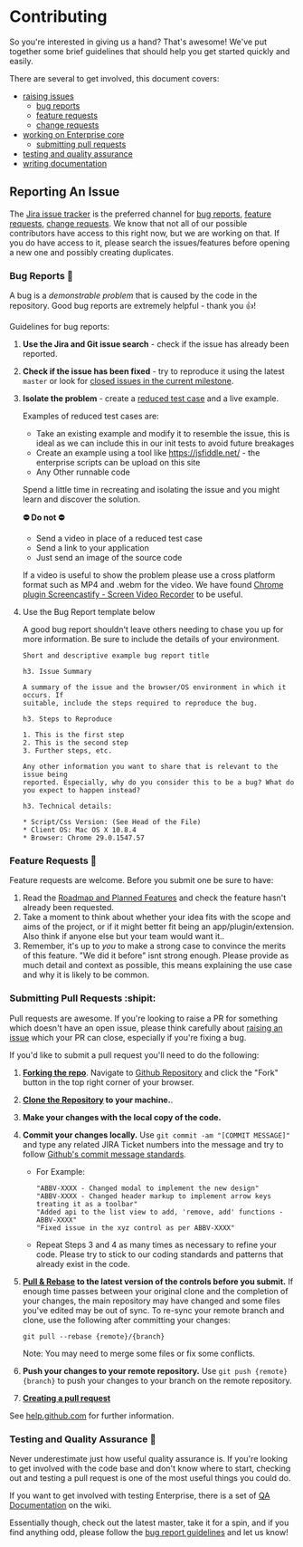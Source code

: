 # Contributing

So you're interested in giving us a hand? That's awesome! We've put together some brief guidelines that should help you get started quickly and easily.

There are several to get involved, this document covers:

* [raising issues](#raising-issues)
    * [bug reports](#bugs)
    * [feature requests](#features)
    * [change requests](#changes)
* [working on Enterprise core](#core)
    * [submitting pull requests](#pull-requests)
* [testing and quality assurance](#testing)
* [writing documentation](#documentation)

## Reporting An Issue

The [Jira issue tracker](http://jira.infor.com/browse/SOHO) is the preferred channel for [bug reports](#bugs), [feature requests](#features), [change requests](#changes). We know that not all of our possible contributors have access to this right now, but we are working on that. If you do have access to it, please search the issues/features before opening a new one and possibly creating duplicates.

### Bug Reports 🐞

A bug is a _demonstrable problem_ that is caused by the code in the repository. Good bug reports are extremely helpful - thank you :+1:!

Guidelines for bug reports:

1. **Use the Jira and Git issue search** - check if the issue has already been
   reported.

2. **Check if the issue has been fixed** - try to reproduce it using the latest `master` or look for [closed issues in the current milestone](http://jira.infor.com/secure/IssueNavigator.jspa?reset=true&jqlQuery=project+%3D+SOHO+AND+status+%3D+Resolved+ORDER+BY+priority+DESC&mode=hide).

3. **Isolate the problem** - create a [reduced test case](http://css-tricks.com/6263-reduced-test-cases/) and a live example.

    Examples of reduced test cases are:

    - Take an existing example and modify it to resemble the issue, this is ideal as we can include this in our init tests to avoid future breakages
    - Create an example using a tool like https://jsfiddle.net/ - the enterprise scripts can be upload on this site
    - Any Other runnable code

    Spend a little time in recreating and isolating the issue and you might learn and discover the solution.

    **:no_entry: Do not :no_entry:**
    - Send a video in place of a reduced test case
    - Send a link to your application
    - Just send an image of the source code

    If a video is useful to show the problem please use a cross platform format such as MP4 and .webm for the video. We have found [Chrome plugin Screencastify - Screen Video Recorder](https://chrome.google.com/webstore/detail/screencastify-screen-vide/mmeijimgabbpbgpdklnllpncmdofkcpn?hl=en) to be useful.

4. Use the Bug Report template below

    A good bug report shouldn't leave others needing to chase you up for more information. Be sure to include the details of your environment.

    ```
    Short and descriptive example bug report title

    h3. Issue Summary

    A summary of the issue and the browser/OS environment in which it occurs. If
    suitable, include the steps required to reproduce the bug.

    h3. Steps to Reproduce

    1. This is the first step
    2. This is the second step
    3. Further steps, etc.

    Any other information you want to share that is relevant to the issue being
    reported. Especially, why do you consider this to be a bug? What do you expect to happen instead?

    h3. Technical details:

    * Script/Css Version: (See Head of the File)
    * Client OS: Mac OS X 10.8.4
    * Browser: Chrome 29.0.1547.57
    ```

### Feature Requests :popcorn:

Feature requests are welcome. Before you submit one be sure to have:

1. Read the [Roadmap and Planned Features](http://jira.infor.com/browse/HFC#selectedTab=com.atlassian.jira.plugin.system.project%3Aroadmap-panel) and check the feature hasn't already been requested.
2. Take a moment to think about whether your idea fits with the scope and aims of the project, or if it might better fit being an app/plugin/extension. Also think if anyone else but your team would want it..
3. Remember, it's up to *you* to make a strong case to convince the merits of this feature. "We did it before" isnt strong enough. Please provide as much detail and context as possible, this means explaining the use case and why it is likely to be common.


### Submitting Pull Requests :shipit:

Pull requests are awesome. If you're looking to raise a PR for something which doesn't have an open issue, please think carefully about [raising an issue](#raising-issues) which your PR can close, especially if you're fixing a bug.

If you'd like to submit a pull request you'll need to do the following:

1. **[Forking the repo](https://help.github.com/articles/fork-a-repo/)**. Navigate to [Github Repository](https://github.com/infor-design/enterprise) and click the "Fork" button in the top right corner of your browser.

2. **[Clone the Repository](https://help.github.com/articles/cloning-a-repository/) to your machine.**.
3. **Make your changes with the local copy of the code.**

4. **Commit your changes locally.**  Use `git commit -am "[COMMIT MESSAGE]"` and type any related JIRA Ticket numbers into the message and try to follow [Github's commit message standards](https://github.com/erlang/otp/wiki/Writing-good-commit-messagesMore).
    - For Example:
        ```
        "ABBV-XXXX - Changed modal to implement the new design"
        "ABBV-XXXX - Changed header markup to implement arrow keys treating it as a toolbar"
        "Added api to the list view to add, 'remove, add' functions - ABBV-XXXX"
        "Fixed issue in the xyz control as per ABBV-XXXX"
        ```

    - Repeat Steps 3 and 4 as many times as necessary to refine your code. Please try to stick to our coding standards and patterns that already exist in the code.

6. **[Pull & Rebase](https://help.github.com/articles/about-pull-request-merges/#rebase-and-merge-your-pull-request-commits) to the latest version of the controls before you submit.**  If enough time passes between your original clone and the completion of your changes, the main repository may have changed and some files you've edited may be out of sync. To re-sync your remote branch and clone, use the following after committing your changes:
    ```
    git pull --rebase {remote}/{branch}
    ```

    Note: You may need to merge some files or fix some conflicts.

6. **Push your changes to your remote repository.**  Use `git push {remote} {branch}` to push your changes to your branch on the remote repository.

7. **[Creating a pull request](https://help.github.com/articles/creating-a-pull-request/)**

See [help.github.com](https://help.github.com/) for further information.

### Testing and Quality Assurance :mag_right:

Never underestimate just how useful quality assurance is. If you're looking to get involved with the code base and don't know where to start, checking out and testing a pull request is one of the most useful things you could do.

If you want to get involved with testing Enterprise, there is a set of [QA Documentation](#qa-documentation) on the wiki.

Essentially though, check out the latest master, take it for a spin, and if you find anything odd, please follow the [bug report guidelines](#bug-reports) and let us know!
